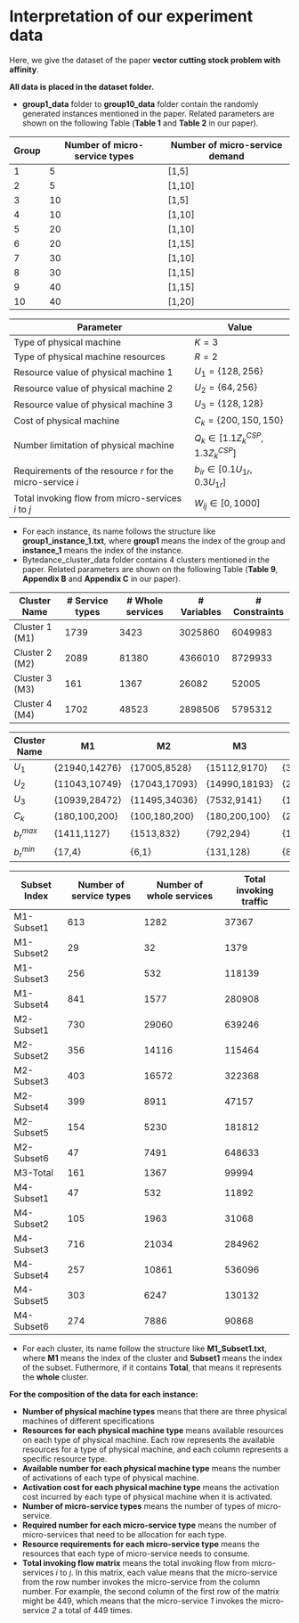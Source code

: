 # Interpretation of our experiment data 
Here, we give the dataset of the paper **vector cutting stock problem with affinity**.



**All data is placed in the dataset folder.**
- **group1_data** folder to **group10_data** folder contain the randomly generated instances mentioned in the paper. Related parameters are shown on the following Table (**Table 1** and **Table 2** in our paper). 
  
| Group | Number of micro-service types | Number of micro-service demand |
|-------|-------------------------------|--------------------------------|
| 1     | 5                             | [1,5]                          |
| 2     | 5                             | [1,10]                         |
| 3     | 10                            | [1,5]                          |
| 4     | 10                            | [1,10]                         |
| 5     | 20                            | [1,10]                         |
| 6     | 20                            | [1,15]                         |
| 7     | 30                            | [1,10]                         |
| 8     | 30                            | [1,15]                         |
| 9     | 40                            | [1,15]                         |
| 10    | 40                            | [1,20]                         |

| Parameter                                                  | Value                                 |
|------------------------------------------------------------|---------------------------------------|
| Type of physical machine                                   | $K=3$                                 |
| Type of physical machine resources                         | $R=2$                                 |
| Resource value of physical machine 1                       | $U_{1}=\{128,256\}$                   |
| Resource value of physical machine 2                       | $U_{2}=\{64,256\}$                    |
| Resource value of physical machine 3                       | $U_{3}=\{128,128\}$                   |
| Cost of physical machine                                   | $C_{k}=\{200,150,150\}$               |
| Number limitation of physical machine                      | $Q_{k}\in[1.1Z^{CSP}_k,1.3Z^{CSP}_k]$ |
| Requirements of the resource $r$ for the micro-service $i$ | $b_{ir}\in[0.1U_{1r},0.3U_{1r}]$      |
| Total invoking flow from micro-services $i$ to $j$     | $W_{ij}\in[0,1000]$                   |


- For each instance, its name follows the structure like **group1_instance_1.txt**, where **group1** means the index of the group and **instance_1** means the index of the instance. 
- Bytedance_cluster_data folder contains 4 clusters mentioned in the paper. Related parameters are shown on the following Table (**Table 9**, **Appendix B** and **Appendix C** in our paper). 

| Cluster Name   | \# Service types | \# Whole services | \# Variables | \# Constraints |
|----------------|------------------|-------------------|--------------|----------------|
| Cluster 1 (M1) | 1739             | 3423              | 3025860      | 6049983        |
| Cluster 2 (M2) | 2089             | 81380             | 4366010      | 8729933        |
| Cluster 3 (M3) | 161              | 1367              | 26082        | 52005          |
| Cluster 4 (M4) | 1702             | 48523             | 2898506      | 5795312        |

| Cluster Name | M1              | M2              | M3              | M4              |
|--------------|-----------------|-----------------|-----------------|-----------------|
| $U_1$        | \{21940,14276\} | \{17005,8528\}  | \{15112,9170\}  | \{30334,22873\} |
| $U_2$        | \{11043,10749\} | \{17043,17093\} | \{14990,18193\} | \{27095,40583\} |
| $U_3$        | \{10939,28472\} | \{11495,34036\} | \{7532,9141\}   | \{15021,11327\} |
| $C_k$        | \{180,100,200\} | \{100,180,200\} | \{180,200,100\} | \{200,180,100\} |
| $b^{max}_r$  | \{1411,1127\}   | \{1513,832\}    | \{792,294\}     | \{1942,888\}    |
| $b^{min}_r$  | \{17,4\}        | \{6,1\}         | \{131,128\}     | \{8,2\}         |

| Subset Index | Number of service types | Number of whole services | Total invoking traffic |
|--------------|-------------------------|--------------------------|------------------------|
| M1-Subset1   | 613                     | 1282                     | 37367                  |
| M1-Subset2   | 29                      | 32                       | 1379                   |
| M1-Subset3   | 256                     | 532                      | 118139                 |
| M1-Subset4   | 841                     | 1577                     | 280908                 |
| M2-Subset1   | 730                     | 29060                    | 639246                 |
| M2-Subset2   | 356                     | 14116                    | 115464                 |
| M2-Subset3   | 403                     | 16572                    | 322368                 |
| M2-Subset4   | 399                     | 8911                     | 47157                  |
| M2-Subset5   | 154                     | 5230                     | 181812                 |
| M2-Subset6   | 47                      | 7491                     | 648633                 |
| M3-Total     | 161                     | 1367                     | 99994                  |
| M4-Subset1   | 47                      | 532                      | 11892                  |
| M4-Subset2   | 105                     | 1963                     | 31068                  |
| M4-Subset3   | 716                     | 21034                    | 284962                 |
| M4-Subset4   | 257                     | 10861                    | 536096                 |
| M4-Subset5   | 303                     | 6247                     | 130132                 |
| M4-Subset6   | 274                     | 7886                     | 90868                  |

- For each cluster, its name follow the structure like **M1_Subset1.txt**, where **M1** means the index of the cluster and **Subset1** means the index of the subset. Futhermore, if it contains **Total**, that means it represents the **whole** cluster.

**For the composition of the data for each instance:**
- **Number of physical machine types** means that there are three physical machines of different specifications
- **Resources for each physical machine type** means available resources on each type of physical machine. Each row represents the available resources for a type of physical machine, and each column represents a specific resource type.
- **Available number for each physical machine type** means the number of activations of each type of physical machine.
- **Activation cost for each physical machine type** means the activation cost incurred by each type of physical machine when it is activated.
- **Number of micro-service types** means the number of types of micro-service.
- **Required number for each micro-service type** means the number of micro-services that need to be allocation for each type.
- **Resource requirements for each micro-service type** means the resources that each type of micro-service needs to consume.
- **Total invoking flow matrix** means the total invoking flow from micro-services *i* to *j*. In this matrix, each value means that the micro-service from the row number invokes the micro-service from the column number. For example, the second column of the first row of the matrix might be 449, which means that the micro-service *1* invokes the micro-service *2* a total of 449 times.

	
